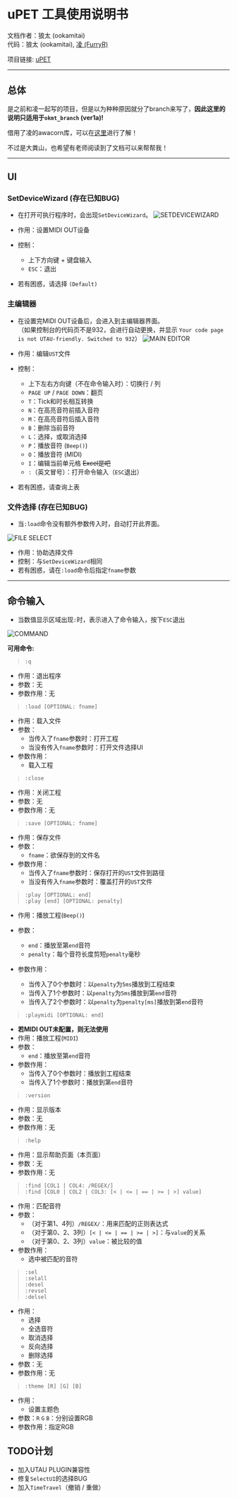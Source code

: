 # uPET 工具使用说明书

文档作者：狼太 (ookamitai)  
代码：狼太 (ookamitai), [凌 (FurryR)](https://github.com/FurryR)  
  
项目链接: [uPET](https://github.com/ookamitai/uPET)

---




## 总体
是之前和凌一起写的项目，但是以为种种原因就分了branch来写了，**因此这里的说明只适用于`okmt_branch` (ver1a)!**

借用了凌的awacorn库，可以在[这里](https://github.com/FurryR/awacorn)进行了解！

不过是大粪山，也希望有老师阅读到了文档可以来帮帮我！

---
## UI

### SetDeviceWizard **(存在已知BUG)**

- 在打开可执行程序时，会出现`SetDeviceWizard`。
![SETDEVICEWIZARD](images/main.png "SetDeviceWizard")

- 作用：设置MIDI OUT设备  
- 控制：  
    - 上下方向键 + 键盘输入  
    - `ESC`：退出  
- 若有困惑，请选择 `(Default)`    

### 主编辑器

- 在设置完MIDI OUT设备后，会进入到主编辑器界面。  
  （如果控制台的代码页不是932，会进行自动更换，并显示 `Your code page is not UTAU-friendly. Switched to 932`）
![MAIN EDITOR](images/editor.png "主编辑器")

- 作用：编辑`UST`文件
- 控制：
    - 上下左右方向键（不在命令输入时）：切换行 / 列
    - `PAGE UP` / `PAGE DOWN`：翻页
    - `T`：Tick和时长相互转换
    - `N`：在高亮音符前插入音符
    - `M`：在高亮音符后插入音符
    - `B`：删除当前音符
    - `L`：选择，或取消选择
    - `P`：播放音符 (`Beep()`)
    - `O`：播放音符 (MIDI)
    - `I`：编辑当前单元格 ~~Excel是吧~~
    - `:`（英文冒号）：打开命令输入（`ESC`退出）
- 若有困惑，请查询上表

### 文件选择 **(存在已知BUG)**
- 当`:load`命令没有额外参数传入时，自动打开此界面。

![FILE SELECT](images/load.png "文件选择")

- 作用：协助选择文件
- 控制：与`SetDeviceWizard`相同
- 若有困惑，请在`:load`命令后指定`fname`参数

---

## 命令输入
- 当数值显示区域出现`:`时，表示进入了命令输入，按下`ESC`退出

![COMMAND](images/com.png "命令输入")

**可用命令:**
> `:q`  
 
- 作用：退出程序
- 参数：无
- 参数作用：无

> `:load [OPTIONAL: fname]`

- 作用：载入文件
- 参数：
    - 当传入了`fname`参数时：打开工程
    - 当没有传入`fname`参数时：打开文件选择UI
- 参数作用：    
    - 载入工程
  

> `:close`

- 作用：关闭工程
- 参数：无
- 参数作用：无


> `:save [OPTIONAL: fname]`

- 作用：保存文件
- 参数：
    - `fname`：欲保存到的文件名
- 参数作用：    
    - 当传入了`fname`参数时：保存打开的`UST`文件到路径
    - 当没有传入`fname`参数时：覆盖打开的`UST`文件
  
> `:play [OPTIONAL: end]`  
> `:play [end] [OPTIONAL: penalty]`

- 作用：播放工程(`Beep()`)
- 参数：
    - `end`：播放至第`end`音符
    - `penalty`：每个音符长度剪短`penalty`毫秒
    
- 参数作用：
    - 当传入了0个参数时：以`penalty`为`5ms`播放到工程结束
    - 当传入了1个参数时：以`penalty`为`5ms`播放到第`end`音符
    - 当传入了2个参数时：以`penalty`为`penalty[ms]`播放到第`end`音符 

> `:playmidi [OPTIONAL: end]`  

- **若MIDI OUT未配置，则无法使用**
- 作用：播放工程(`MIDI`)
- 参数：
    - `end`：播放至第`end`音符
- 参数作用：
    - 当传入了0个参数时：播放到工程结束
    - 当传入了1个参数时：播放到第`end`音符
  
> `:version`

- 作用：显示版本
- 参数：无
- 参数作用：无

> `:help`

- 作用：显示帮助页面（本页面）
- 参数：无
- 参数作用：无

> `:find [COL1 | COL4: /REGEX/]`  
> `:find [COL0 | COL2 | COL3: [< | <= | == | >= | >] value]` 

- 作用：匹配音符
- 参数：
    - （对于第1、4列）`/REGEX/`：用来匹配的正则表达式
    - （对于第0、2、3列）`[< | <= | == | >= | >]`：与`value`的关系
    - （对于第0、2、3列）`value`：被比较的值
- 参数作用：
    - 选中被匹配的音符

> `:sel`  
> `:selall`  
> `:desel`  
> `:revsel`  
> `:delsel`  

- 作用：
    - 选择
    - 全选音符
    - 取消选择
    - 反向选择
    - 删除选择
- 参数：无
- 参数作用：无


> `:theme [R] [G] [B]`  

- 作用：
    - 设置主题色
- 参数：`R` `G` `B`：分别设置RGB
- 参数作用：指定RGB


## TODO计划

- 加入UTAU PLUGIN兼容性
- 修复`SelectUI`的选择BUG
- 加入`TimeTravel`（撤销 / 重做）